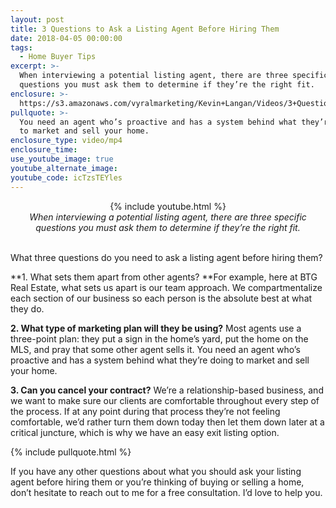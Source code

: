 ```yaml
---
layout: post
title: 3 Questions to Ask a Listing Agent Before Hiring Them
date: 2018-04-05 00:00:00
tags:
  - Home Buyer Tips
excerpt: >-
  When interviewing a potential listing agent, there are three specific
  questions you must ask them to determine if they’re the right fit.
enclosure: >-
  https://s3.amazonaws.com/vyralmarketing/Kevin+Langan/Videos/3+Questions+to+Ask+a+Listing+Agent+Before+Hiring+Them.mp4
pullquote: >-
  You need an agent who’s proactive and has a system behind what they’re doing
  to market and sell your home.
enclosure_type: video/mp4
enclosure_time:
use_youtube_image: true
youtube_alternate_image:
youtube_code: icTzsTEYles
---
```


<center>{% include youtube.html %}</center>

<center><em>When interviewing a potential listing agent, there are three specific questions you must ask them to determine if they&rsquo;re the right fit.</em></center>

<center>&nbsp;</center>

What three questions do you need to ask a listing agent before hiring them?

**1. What sets them apart from other agents?&nbsp;**For example, here at BTG Real Estate, what sets us apart is our team approach. We compartmentalize each section of our business so each person is the absolute best at what they do.

**2. What type of marketing plan will they be using?** Most agents use a three-point plan: they put a sign in the home’s yard, put the home on the MLS, and pray that some other agent sells it. You need an agent who’s proactive and has a system behind what they’re doing to market and sell your home.

**3. Can you cancel your contract?** We’re a relationship-based business, and we want to make sure our clients are comfortable throughout every step of the process. If at any point during that process they’re not feeling comfortable, we’d rather turn them down today then let them down later at a critical juncture, which is why we have an easy exit listing option.

{% include pullquote.html %}

If you have any other questions about what you should ask your listing agent before hiring them or you’re thinking of buying or selling a home, don’t hesitate to reach out to me for a free consultation. I’d love to help you.